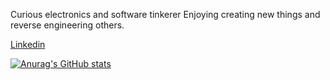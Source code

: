 Curious electronics and software tinkerer Enjoying creating new things and reverse engineering others. 
   
[Linkedin](https://www.linkedin.com/in/beaujclark/)

[![Anurag's GitHub stats](https://github-readme-stats.vercel.app/api?username=beau28713)](https://github.com/anuraghazra/github-readme-stats)
